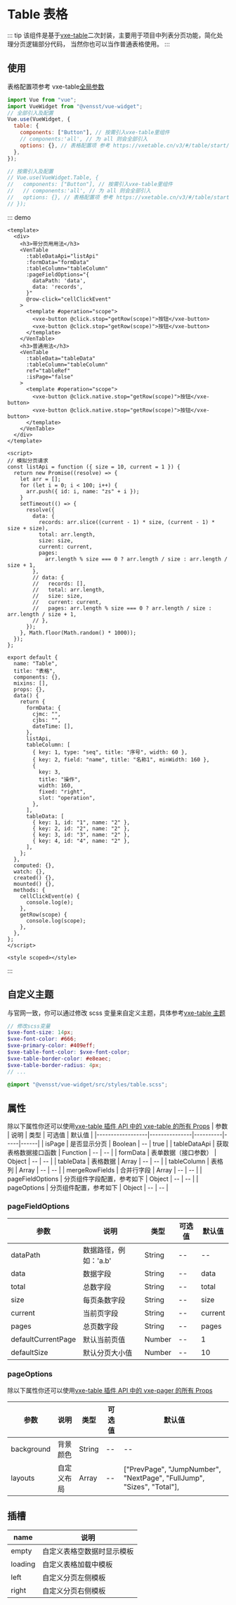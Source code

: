 # Table 表格

::: tip
该组件是基于[vxe-table](https://vxetable.cn/v3/#/table/start/install)二次封装，主要用于项目中列表分页功能，简化处理分页逻辑部分代码，
当然你也可以当作普通表格使用。
:::

## 使用

表格配置项参考 vxe-table[全局参数](https://vxetable.cn/v3/#/table/start/global)

```js
import Vue from "vue";
import VueWidget from "@vensst/vue-widget";
// 全部引入及配置
Vue.use(VueWidget, {
  table: {
    components: ["Button"], // 按需引入vxe-table里组件
    // components:'all', // 为 all 则会全部引入
    options: {}, // 表格配置项 参考 https://vxetable.cn/v3/#/table/start/global
  },
});

// 按需引入及配置
// Vue.use(VueWidget.Table, {
//   components: ["Button"], // 按需引入vxe-table里组件
//   // components:'all', // 为 all 则会全部引入
//   options: {}, // 表格配置项 参考 https://vxetable.cn/v3/#/table/start/global
// });
```

::: demo

```vue
<template>
  <div>
    <h3>带分页用用法</h3>
    <VenTable
      :tableDataApi="listApi"
      :formData="formData"
      :tableColumn="tableColumn"
      :pageFieldOptions="{
        dataPath: 'data',
        data: 'records',
      }"
      @row-click="cellClickEvent"
    >
      <template #operation="scope">
        <vxe-button @click.stop="getRow(scope)">按钮</vxe-button>
        <vxe-button @click.stop="getRow(scope)">按钮</vxe-button>
      </template>
    </VenTable>
    <h3>普通用法</h3>
    <VenTable
      :tableData="tableData"
      :tableColumn="tableColumn"
      ref="tableRef"
      :isPage="false"
    >
      <template #operation="scope">
        <vxe-button @click.native.stop="getRow(scope)">按钮</vxe-button>
        <vxe-button @click.native.stop="getRow(scope)">按钮</vxe-button>
      </template>
    </VenTable>
  </div>
</template>

<script>
// 模拟分页请求
const listApi = function ({ size = 10, current = 1 }) {
  return new Promise((resolve) => {
    let arr = [];
    for (let i = 0; i < 100; i++) {
      arr.push({ id: i, name: "zs" + i });
    }
    setTimeout(() => {
      resolve({
        data: {
          records: arr.slice((current - 1) * size, (current - 1) * size + size),
          total: arr.length,
          size: size,
          current: current,
          pages:
            arr.length % size === 0 ? arr.length / size : arr.length / size + 1,
        },
        // data: {
        //   records: [],
        //   total: arr.length,
        //   size: size,
        //   current: current,
        //   pages: arr.length % size === 0 ? arr.length / size : arr.length / size + 1,
        // },
      });
    }, Math.floor(Math.random() * 1000));
  });
};

export default {
  name: "Table",
  title: "表格",
  components: {},
  mixins: [],
  props: {},
  data() {
    return {
      formData: {
        cjmc: "",
        cjbs: "",
        dateTime: [],
      },
      listApi,
      tableColumn: [
        { key: 1, type: "seq", title: "序号", width: 60 },
        { key: 2, field: "name", title: "名称1", minWidth: 160 },
        {
          key: 3,
          title: "操作",
          width: 160,
          fixed: "right",
          slot: "operation",
        },
      ],
      tableData: [
        { key: 1, id: "1", name: "2" },
        { key: 2, id: "2", name: "2" },
        { key: 3, id: "3", name: "2" },
        { key: 4, id: "4", name: "2" },
      ],
    };
  },
  computed: {},
  watch: {},
  created() {},
  mounted() {},
  methods: {
    cellClickEvent(e) {
      console.log(e);
    },
    getRow(scope) {
      console.log(scope);
    },
  },
};
</script>

<style scoped></style>
```

:::

## 自定义主题

与官网一致，你可以通过修改 scss 变量来自定义主题，具体参考[vxe-table 主题](https://vxetable.cn/v3/#/table/start/theme)

```scss
// 修改scss变量
$vxe-font-size: 14px;
$vxe-font-color: #666;
$vxe-primary-color: #409eff;
$vxe-table-font-color: $vxe-font-color;
$vxe-table-border-color: #e8eaec;
$vxe-table-border-radius: 4px;
// ...

@import "@vensst/vue-widget/src/styles/table.scss";
```

## 属性

除以下属性你还可以使用[vxe-table 插件 API 中的 vxe-table 的所有 Props](https://vxetable.cn/v3/#/table/api)
| 参数 | 说明 | 类型 | 可选值 | 默认值 |
|------------------|---------------|----------|-----|------|
| isPage | 是否显示分页 | Boolean | -- | true |
| tableDataApi | 获取表格数据接口函数 | Function | -- | -- |
| formData | 表单数据（接口参数） | Object | -- | -- |
| tableData | 表格数据 | Array | -- | -- |
| tableColumn | 表格列 | Array | -- | -- |
| mergeRowFields | 合并行字段 | Array | -- | -- |
| pageFieldOptions | 分页组件字段配置，参考如下 | Object | -- | -- |
| pageOptions | 分页组件配置，参考如下 | Object | -- | -- |

### pageFieldOptions

| 参数               | 说明                  | 类型   | 可选值 | 默认值  |
| ------------------ | --------------------- | ------ | ------ | ------- |
| dataPath           | 数据路径，例如：'a.b' | String | --     | --      |
| data               | 数据字段              | String | --     | data    |
| total              | 总数字段              | String | --     | total   |
| size               | 每页条数字段          | String | --     | size    |
| current            | 当前页字段            | String | --     | current |
| pages              | 总页数字段            | String | --     | pages   |
| defaultCurrentPage | 默认当前页值          | Number | --     | 1       |
| defaultSize        | 默认分页大小值        | Number | --     | 10      |

### pageOptions

除以下属性你还可以使用[vxe-table 插件 API 中的 vxe-pager 的所有 Props](https://vxetable.cn/v3/#/pager/api)

| 参数       | 说明       | 类型   | 可选值 | 默认值                                                      |
| ---------- | ---------- | ------ | ------ | ----------------------------------------------------------- |
| background | 背景颜色   | String | --     | --                                                          |
| layouts    | 自定义布局 | Array  | --     | ["PrevPage", "JumpNumber", "NextPage", "FullJump", "Sizes", "Total"], |


## 插槽

| name       | 说明            |
|------------|---------------|
| empty | 自定义表格空数据时显示模板 |
| loading    | 自定义表格加载中模板    |
| left    | 自定义分页左侧模板     |
| right    | 自定义分页右侧模板     |
